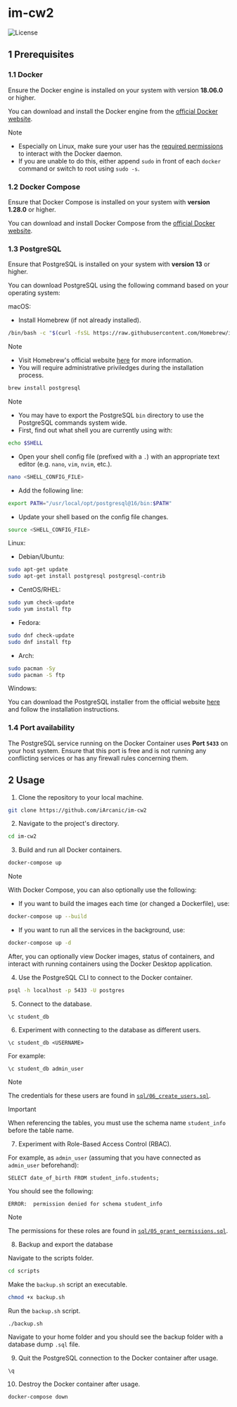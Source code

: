 # im-cw2

![License](https://img.shields.io/badge/License-MIT-green.svg)

## 1 Prerequisites

### 1.1 Docker

Ensure the Docker engine is installed on your system with version **18.06.0** or higher.

You can download and install the Docker engine from the [official Docker website](https://www.docker.com/get-started/).

> [!NOTE]
>
> - Especially on Linux, make sure your user has the [required permissions](https://docs.docker.com/engine/install/linux-postinstall/) to interact with the Docker daemon.
> - If you are unable to do this, either append `sudo` in front of each `docker` command or switch to root using `sudo -s`.

### 1.2 Docker Compose

Ensure that Docker Compose is installed on your system with **version 1.28.0** or higher.

You can download and install Docker Compose from the [official Docker website](https://docs.docker.com/compose/install/).

### 1.3 PostgreSQL

Ensure that PostgreSQL is installed on your system with **version 13** or higher.

You can download PostgreSQL using the following command based on your operating system:

macOS:

- Install Homebrew (if not already installed).

```bash
/bin/bash -c "$(curl -fsSL https://raw.githubusercontent.com/Homebrew/install/HEAD/install.sh)"
```

> [!NOTE]
>
> - Visit Homebrew's official website [here](https://brew.sh) for more information.
> - You will require administrative priviledges during the installation process.

```bash
brew install postgresql
```

> [!NOTE]
>
> - You may have to export the PostgreSQL `bin` directory to use the PostgreSQL commands system wide.
> - First, find out what shell you are currently using with:
>
> ```bash
> echo $SHELL
> ```
>
> - Open your shell config file (prefixed with a `.`) with an appropriate text editor (e.g. `nano`, `vim`, `nvim`, etc.).
>
> ```bash
> nano <SHELL_CONFIG_FILE>
> ```
>
> - Add the following line:
>
> ```bash
> export PATH="/usr/local/opt/postgresql@16/bin:$PATH"
> ```
>
> - Update your shell based on the config file changes.
>
> ```bash
> source <SHELL_CONFIG_FILE>
> ```

Linux:

- Debian/Ubuntu:

```bash
sudo apt-get update
sudo apt-get install postgresql postgresql-contrib
```

- CentOS/RHEL:

```bash
sudo yum check-update
sudo yum install ftp
```

- Fedora:

```bash
sudo dnf check-update
sudo dnf install ftp
```

- Arch:

```bash
sudo pacman -Sy
sudo pacman -S ftp
```

Windows:

You can download the PostgreSQL installer from the official website [here](https://www.postgresql.org/download/windows/) and follow the installation instructions.

### 1.4 Port availability

The PostgreSQL service running on the Docker Container uses **Port `5433`** on your host system. Ensure that this port is free and is not running any conflicting services or has any firewall rules concerning them.

## 2 Usage

1. Clone the repository to your local machine.

```bash
git clone https://github.com/iArcanic/im-cw2
```

2. Navigate to the project's directory.

```bash
cd im-cw2
```

3. Build and run all Docker containers.

```bash
docker-compose up
```

> [!NOTE]
> With Docker Compose, you can also optionally use the following:
>
> - If you want to build the images each time (or changed a Dockerfile), use:
>
> ```bash
> docker-compose up --build
> ```
>
> - If you want to run all the services in the background, use:
>
> ```bash
> docker-compose up -d
> ```
>
> After, you can optionally view Docker images, status of containers, and interact with running containers using the Docker Desktop application.

4. Use the PostgreSQL CLI to connect to the Docker container.

```bash
psql -h localhost -p 5433 -U postgres
```

5. Connect to the database.

```postgresql
\c student_db
```

6. Experiment with connecting to the database as different users.

```postgresql
\c student_db <USERNAME>
```

For example:

```postgresql
\c student_db admin_user
```

> [!NOTE]
> The credentials for these users are found in [`sql/06_create_users.sql`](https://github.com/iArcanic/im-cw2/blob/main/sql/06_create_users.sql).

> [!IMPORTANT]
> When referencing the tables, you must use the schema name `student_info` before the table name.

7. Experiment with Role-Based Access Control (RBAC).

For example, as `admin_user` (assuming that you have connected as `admin_user` beforehand):

```postgresql
SELECT date_of_birth FROM student_info.students;
```

You should see the following:

```plaintext
ERROR:  permission denied for schema student_info
```

> [!NOTE]
> The permissions for these roles are found in [`sql/05_grant_permissions.sql`](https://github.com/iArcanic/im-cw2/blob/main/sql/05_grant_permissions.sql).

8. Backup and export the database

Navigate to the scripts folder.

```bash
cd scripts
```

Make the `backup.sh` script an executable.

```bash
chmod +x backup.sh
```

Run the `backup.sh` script.

```bash
./backup.sh
```

Navigate to your home folder and you should see the backup folder with a database dump `.sql` file.

9. Quit the PostgreSQL connection to the Docker container after usage.

```postgresql
\q
```

10. Destroy the Docker container after usage.

```bash
docker-compose down
```
